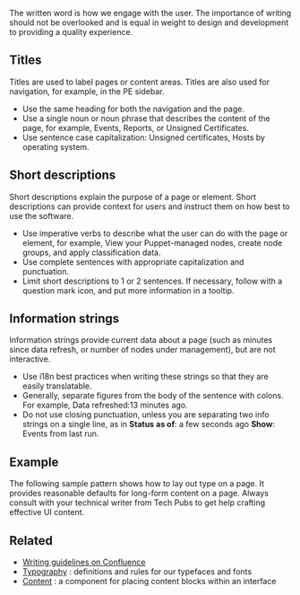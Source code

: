 The written word is how we engage with the user. The importance of writing should not be overlooked and is equal in weight to design and development to providing a quality experience.

## Titles

Titles are used to label pages or content areas. Titles are also used for navigation, for example, in the PE sidebar.

- Use the same heading for both the navigation and the page.
- Use a single noun or noun phrase that describes the content of the page, for example, Events, Reports, or Unsigned Certificates.
- Use sentence case capitalization: Unsigned certificates, Hosts by operating system.

## Short descriptions

Short descriptions explain the purpose of a page or element. Short descriptions can provide context for users and instruct them on how best to use the software.

- Use imperative verbs to describe what the user can do with the page or element, for example, View your Puppet-managed nodes, create node groups, and apply classification data.
- Use complete sentences with appropriate capitalization and punctuation.
- Limit short descriptions to 1 or 2 sentences. If necessary, follow with a question mark icon, and put more information in a tooltip.

## Information strings

Information strings provide current data about a page (such as minutes since data refresh, or number of nodes under management), but are not interactive.

- Use i18n best practices when writing these strings so that they are easily translatable.
- Generally, separate figures from the body of the sentence with colons. For example, Data refreshed:13 minutes ago.
- Do not use closing punctuation, unless you are separating two info strings on a single line, as in **Status as of**: a few seconds ago **Show**: Events from last run.

## Example

The following sample pattern shows how to lay out type on a page. It provides reasonable defaults for long-form content on a page. Always consult with your technical writer from Tech Pubs to get help crafting effective UI content.

<!--
```jsx
<Content>
  <h2>Examples</h2>
  The following sample pattern shows how to lay out type on a page. It provides reasonable defaults for long-form content on a page.

  <h3>Divide into sections</h3>

  <p>
    Write as if we are thinking, speaking, human beings. Trust that there is
    another human out there, on the other side of the screen, using our
    products. They are desperately eager to understand what we want to tell
    them. Let us make that as clear as possible.
  </p>

  <p>
    It is helpful if we emphasize terminology so it is easier to distinguish
    from other forms of content. For example, a set of <em>tasks</em> can be
    combined into a <em>plan</em> when using <a>Bolt</a>.
  </p>

  <p>
    Use direct, simple language; active, instructive voice; and helpful, cheerful but not patronizing or funny tone.
  </p>

  <h4>Line length</h4>

  <p>
    The number of characters per line influences readability. In English, the
    following guidelines are considered the easiest to understand.
  </p>

  <h5>Desktop</h5>

  <ul>
    <li>
      <strong>45 to 75 characters</strong> is regarded as the most satisfactory
      line length.
    </li>
    <li>
      <strong>66 characters</strong> is considered an <strong>optimal</strong>{' '}
      line length though longer is ok.
    </li>
    <li>
      <strong>90 characters</strong> is considered <strong>too long</strong> and
      makes it difficult to traverse text from line to line.
    </li>
  </ul>

  <p>
    According to Elements of Typographical Style, anything from 45 to 75
    characters is widely-regarded as a satisfactory length of line for a
    single-column page set in a serifed text face in a text size. The
    66-character line (counting both letters and spaces) is widely regarded as
    ideal.
  </p>

  <p>
    Recent research suggest that this old wisdom is no longer valid. In some
    studies, user's have signaled that 90 characters is preferred, thus our 90
    character maximum.
  </p>
</Content>
```
-->

## Related

- [Writing guidelines on Confluence](https://confluence.puppetlabs.com/display/Writing/Puppet+content+style+guide)
- [Typography](#/Foundations/Typography) : definitions and rules for our typefaces and fonts
- [Content](#/React%20Components/Content) : a component for placing content blocks within an interface
